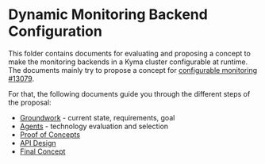 # Dynamic Monitoring Backend Configuration

This folder contains documents for evaluating and proposing a concept to make the monitoring backends in a Kyma cluster configurable at runtime. The documents mainly try to propose a concept for [configurable monitoring #13079](https://github.com/kyma-project/kyma/issues/13079).

For that, the following documents guide you through the different steps of the proposal:
* [Groundwork](./01-groundwork.md) - current state, requirements, goal
* [Agents](./02-agents.md) - technology evaluation and selection
* [Proof of Concepts](./03-pocs.md)
* [API Design](./04-api.md)
* [Final Concept](./05-concept.md)
